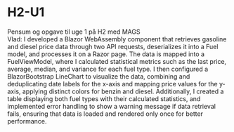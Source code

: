 # H2-U1
Pensum og opgave til uge 1 på H2 med MAGS  
 Vlad: I developed a Blazor WebAssembly component that retrieves gasoline and diesel price data through two API requests, deserializes it into a Fuel model, and processes it on a Razor page. The data is mapped into a FuelViewModel, where I calculated statistical metrics such as the last price, average, median, and variance for each fuel type. I then configured a BlazorBootstrap LineChart to visualize the data, combining and deduplicating date labels for the x-axis and mapping price values for the y-axis, applying distinct colors for benzin and diesel. Additionally, I created a table displaying both fuel types with their calculated statistics, and implemented error handling to show a warning message if data retrieval fails, ensuring that data is loaded and rendered only once for better performance.
